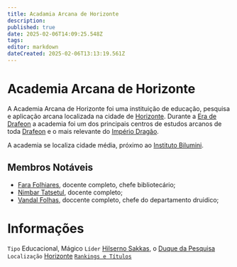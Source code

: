 ```yaml
---
title: Acadamia Arcana de Horizonte
description: 
published: true
date: 2025-02-06T14:09:25.548Z
tags: 
editor: markdown
dateCreated: 2025-02-06T13:13:19.561Z
---
```


# Academia Arcana de Horizonte
A Academia Arcana de Horizonte foi uma instituição de educação, pesquisa e aplicação arcana localizada na cidade de [Horizonte](/lugares/plano-material/drafeon/sul-de-drafeon/horizonte). Durante a [Era de Drafeon](/linha-do-tempo) a academia foi um dos principais centros de estudos arcanos de toda [Drafeon](/lugares/plano-material/drafeon) e o mais relevante do [Império Dragão](/faccoes/nacoes/imperio-dragao).

A academia se localiza cidade média, próximo ao [Instituto Bilumini](/faccoes/faccoes-independentes/instituto-bilumini).

## Membros Notáveis
- [Fara Folhiares](/individuos/fara-folhiares), docente completo, chefe bibliotecário;
- [Nimbar Tatsetul](/individuos/nimbar-tatsetul), docente completo;
- [Vandal Folhas](/individuo/vandal-folhas), doccente completo, chefe do departamento druidico;

# Informações
`Tipo` Educacional, Mágico
`Líder` [Hilserno Sakkas](/individuos/hilserno-sakkas), o [Duque da Pesquisa](/rankings-e-titulos/imperio-dragao/arquimago)
`Localização` [Horizonte](/lugares/plano-material/drafeon/sul-de-drafeon/horizonte)
[`Rankings e Títulos`](/rankings-e-titulos/academia-arcana-de-horizonte)